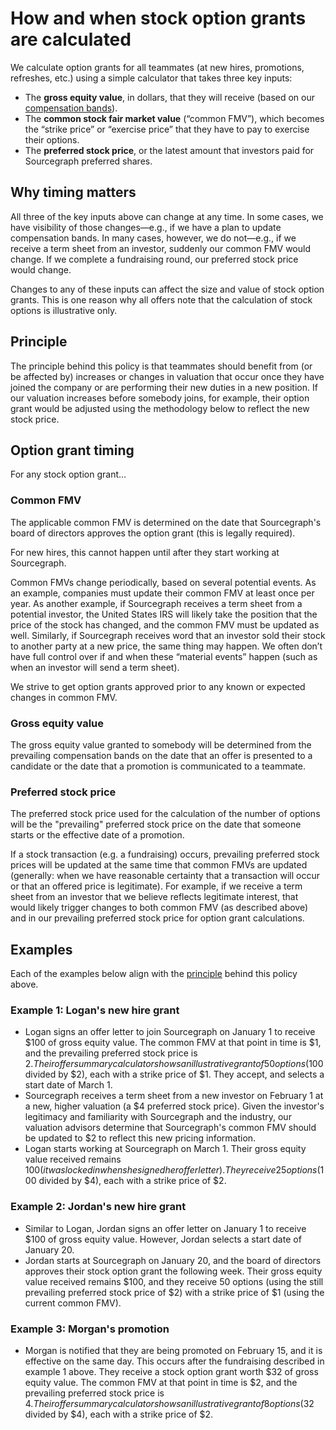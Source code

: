 # How and when stock option grants are calculated

We calculate option grants for all teammates (at new hires, promotions, refreshes, etc.) using a simple calculator that takes three key inputs:

- The **gross equity value**, in dollars, that they will receive (based on our [compensation bands](index.md#compensation-bands)).
- The **common stock fair market value** (“common FMV”), which becomes the “strike price” or “exercise price” that they have to pay to exercise their options.
- The **preferred stock price**, or the latest amount that investors paid for Sourcegraph preferred shares.

## Why timing matters

All three of the key inputs above can change at any time. In some cases, we have visibility of those changes—e.g., if we have a plan to update compensation bands. In many cases, however, we do not—e.g., if we receive a term sheet from an investor, suddenly our common FMV would change. If we complete a fundraising round, our preferred stock price would change.

Changes to any of these inputs can affect the size and value of stock option grants. This is one reason why all offers note that the calculation of stock options is illustrative only.

## Principle

The principle behind this policy is that teammates should benefit from (or be affected by) increases or changes in valuation that occur once they have joined the company or are performing their new duties in a new position. If our valuation increases before somebody joins, for example, their option grant would be adjusted using the methodology below to reflect the new stock price.

## Option grant timing

For any stock option grant...

### Common FMV

The applicable common FMV is determined on the date that Sourcegraph's board of directors approves the option grant (this is legally required).

For new hires, this cannot happen until after they start working at Sourcegraph.

Common FMVs change periodically, based on several potential events. As an example, companies must update their common FMV at least once per year. As another example, if Sourcegraph receives a term sheet from a potential investor, the United States IRS will likely take the position that the price of the stock has changed, and the common FMV must be updated as well. Similarly, if Sourcegraph receives word that an investor sold their stock to another party at a new price, the same thing may happen. We often don’t have full control over if and when these “material events” happen (such as when an investor will send a term sheet). 

We strive to get option grants approved prior to any known or expected changes in common FMV.

### Gross equity value

The gross equity value granted to somebody will be determined from the prevailing compensation bands on the date that an offer is presented to a candidate or the date that a promotion is communicated to a teammate.

### Preferred stock price

The preferred stock price used for the calculation of the number of options will be the "prevailing" preferred stock price on the date that someone starts or the effective date of a promotion.

If a stock transaction (e.g. a fundraising) occurs, prevailing preferred stock prices will be updated at the same time that common FMVs are updated (generally: when we have reasonable certainty that a transaction will occur or that an offered price is legitimate). For example, if we receive a term sheet from an investor that we believe reflects legitimate interest, that would likely trigger changes to both common FMV (as described above) and in our prevailing preferred stock price for option grant calculations. 

## Examples

Each of the examples below align with the [principle](#principle) behind this policy above.

### Example 1: Logan's new hire grant

- Logan signs an offer letter to join Sourcegraph on January 1 to receive $100 of gross equity value. The common FMV at that point in time is $1, and the prevailing preferred stock price is $2. Their offer summary calculator shows an illustrative grant of 50 options ($100 divided by $2), each with a strike price of $1. They accept, and selects a start date of March 1.
- Sourcegraph receives a term sheet from a new investor on February 1 at a new, higher valuation (a $4 preferred stock price). Given the investor's legitimacy and familiarity with Sourcegraph and the industry, our valuation advisors determine that Sourcegraph's common FMV should be updated to $2 to reflect this new pricing information.
- Logan starts working at Sourcegraph on March 1. Their gross equity value received remains $100 (it was locked in when she signed her offer letter). They receive 25 options ($100 divided by $4), each with a strike price of $2.

### Example 2: Jordan's new hire grant

- Similar to Logan, Jordan signs an offer letter on January 1 to receive $100 of gross equity value. However, Jordan selects a start date of January 20.
- Jordan starts at Sourcegraph on January 20, and the board of directors approves their stock option grant the following week. Their gross equity value received remains $100, and they receive 50 options (using the still prevailing preferred stock price of $2) with a strike price of $1 (using the current common FMV).

### Example 3: Morgan's promotion

- Morgan is notified that they are being promoted on February 15, and it is effective on the same day. This occurs after the fundraising described in example 1 above. They receive a stock option grant worth $32 of gross equity value. The common FMV at that point in time is $2, and the prevailing preferred stock price is $4. Their offer summary calculator shows an illustrative grant of 8 options ($32 divided by $4), each with a strike price of $2.

